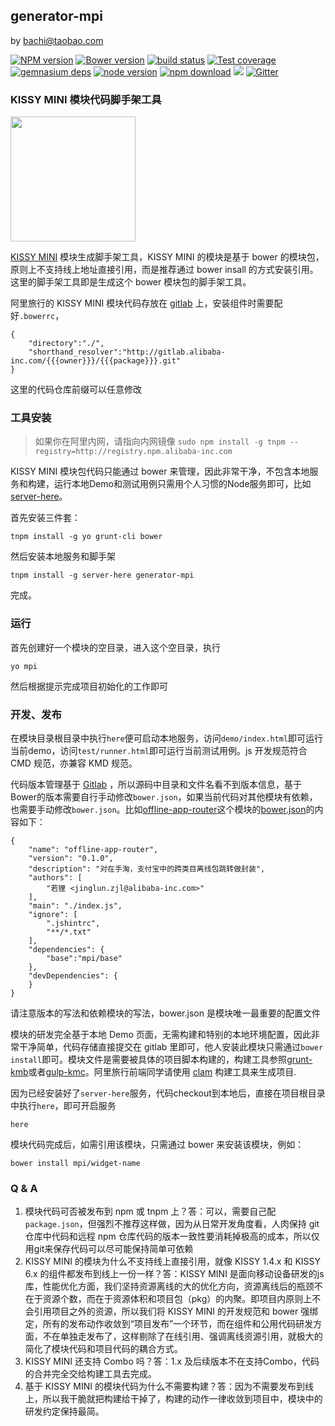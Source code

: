 ## generator-mpi

by bachi@taobao.com

[![NPM version][npm-image]][npm-url]
[![Bower version][bower-image]][bower-url]
[![build status][travis-image]][travis-url]
[![Test coverage][coveralls-image]][coveralls-url]
[![gemnasium deps][gemnasium-image]][gemnasium-url]
[![node version][node-image]][node-url]
[![npm download][download-image]][download-url]
[![](http://b.repl.ca/v1/command-line-green.png)]()
[![Gitter](https://badges.gitter.im/Join%20Chat.svg)](https://gitter.im/jayli/generator-mpi)

[npm-image]: http://img.shields.io/npm/v/modulex-util.svg?style=flat-square
[npm-url]: http://npmjs.org/package/generator-mpi
[bower-image]: http://img.shields.io/bower/v/generator-mpi.svg?style=flat-square
[bower-url]: https://github.com/kissyteam/util
[travis-image]: https://img.shields.io/travis/kissyteam/util.svg?style=flat-square
[travis-url]: https://travis-ci.org/kissyteam/util
[coveralls-image]: https://img.shields.io/coveralls/kissyteam/util.svg?style=flat-square
[coveralls-url]: https://coveralls.io/r/kissyteam/util?branch=master
[gemnasium-image]: http://img.shields.io/gemnasium/kissyteam/util.svg?style=flat-square
[gemnasium-url]: https://gemnasium.com/kissyteam/util
[node-image]: https://img.shields.io/badge/node.js-%3E=_0.12-green.svg?style=flat-square
[node-url]: http://nodejs.org/download/
[download-image]: https://img.shields.io/npm/dm/generator-mpi.svg?style=flat-square
[download-url]: https://npmjs.org/package/generator-mpi


### KISSY MINI 模块代码脚手架工具

<img src="http://gw.alicdn.com/tps/TB13sGbJXXXXXbaXVXXXXXXXXXX-360-196.png" width="200" />

[KISSY MINI](http://m.kissyui.com) 模块生成脚手架工具，KISSY MINI 的模块是基于 bower 的模块包，原则上不支持线上地址直接引用，而是推荐通过 bower insall 的方式安装引用。这里的脚手架工具即是生成这个 bower 模块包的脚手架工具。

阿里旅行的 KISSY MINI 模块代码存放在 [gitlab](http://gitlab.alibaba-inc.com/groups/mpi) 上，安装组件时需要配好`.bowerrc`，

	{
		"directory":"./",
		"shorthand_resolver":"http://gitlab.alibaba-inc.com/{{{owner}}}/{{{package}}}.git"
	}

这里的代码仓库前缀可以任意修改

### 工具安装

> 如果你在阿里内网，请指向内网镜像 `sudo npm install -g tnpm --registry=http://registry.npm.alibaba-inc.com`

KISSY MINI 模块包代码只能通过 bower 来管理，因此非常干净，不包含本地服务和构建，运行本地Demo和测试用例只需用个人习惯的Node服务即可，比如[server-here](https://www.npmjs.com/package/server-here)。

首先安装三件套：

	tnpm install -g yo grunt-cli bower

然后安装本地服务和脚手架

	tnpm install -g server-here generator-mpi

完成。

### 运行

首先创建好一个模块的空目录，进入这个空目录，执行

	yo mpi

然后根据提示完成项目初始化的工作即可

### 开发、发布

在模块目录根目录中执行`here`便可启动本地服务，访问`demo/index.html`即可运行当前demo，访问`test/runner.html`即可运行当前测试用例。js 开发规范符合 CMD 规范，亦兼容 KMD 规范。

代码版本管理基于 [Gitlab](http://gitlab.alibaba-inc.com) ，所以源码中目录和文件名看不到版本信息，基于Bower的版本需要自行手动修改`bower.json`，如果当前代码对其他模块有依赖，也需要手动修改`bower.json`。比如[offline-app-router](http://gitlab.alibaba-inc.com/mpi/offline-app-router)这个模块的[bower.json](http://gitlab.alibaba-inc.com/mpi/offline-app-router/blob/d1b59ec230a91705e258e63d79ca88059a11eae8/bower.json)的内容如下：

	{
		"name": "offline-app-router",
		"version": "0.1.0",
		"description": "对在手淘，支付宝中的跨类目离线包跳转做封装",
		"authors": [
			"若狸 <jinglun.zjl@alibaba-inc.com>"
		],
		"main": "./index.js",
		"ignore": [
			".jshintrc",
			"**/*.txt"
		],
		"dependencies": {
			"base":"mpi/base"
		},
		"devDependencies": {
		}
	}

请注意版本的写法和依赖模块的写法，bower.json 是模块唯一最重要的配置文件

模块的研发完全基于本地 Demo 页面，无需构建和特别的本地环境配置，因此非常干净简单，代码存储直接提交在 gitlab 里即可，他人安装此模块只需通过`bower install`即可。模块文件是需要被具体的项目脚本构建的，构建工具参照[grunt-kmb](https://www.npmjs.com/package/grunt-kmb)或者[gulp-kmc](https://www.npmjs.com/package/gulp-kmc)。阿里旅行前端同学请使用 [clam](http://clam.alitrip.net) 构建工具来生成项目.

因为已经安装好了`server-here`服务，代码checkout到本地后，直接在项目根目录中执行`here`，即可开启服务

	here

模块代码完成后，如需引用该模块，只需通过 bower 来安装该模块，例如：

	bower install mpi/widget-name

### Q & A

1. 模块代码可否被发布到 npm 或 tnpm 上？答：可以，需要自己配`package.json`，但强烈不推荐这样做，因为从日常开发角度看，人肉保持 git 仓库中代码和远程 npm 仓库代码的版本一致性要消耗掉极高的成本，所以仅用git来保存代码可以尽可能保持简单可依赖
1. KISSY MINI 的模块为什么不支持线上直接引用，就像 KISSY 1.4.x 和 KISSY 6.x 的组件都发布到线上一份一样？答：KISSY MINI 是面向移动设备研发的js库，性能优化方面，我们坚持资源离线的大的优化方向，资源离线后的瓶颈不在于资源个数，而在于资源体积和项目包（pkg）的内聚。即项目内原则上不会引用项目之外的资源，所以我们将 KISSY MINI 的开发规范和 bower 强绑定，所有的发布动作收敛到“项目发布”一个环节，而在组件和公用代码研发方面，不在单独走发布了，这样剔除了在线引用、强调离线资源引用，就极大的简化了模块代码和项目代码的耦合方式。
1. KISSY MINI 还支持 Combo 吗？答：1.x 及后续版本不在支持Combo，代码的合并完全交给构建工具去完成。
1. 基于 KISSY MINI 的模块代码为什么不需要构建？答：因为不需要发布到线上，所以我干脆就把构建给干掉了，构建的动作一律收敛到项目中，模块中的研发约定保持最简。
